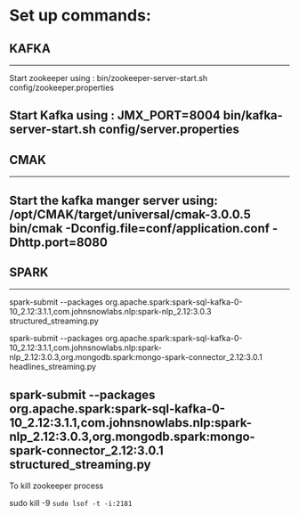 # Set up commands:

## KAFKA
-------------------------------------------------------------------
Start zookeeper using :
bin/zookeeper-server-start.sh config/zookeeper.properties

Start Kafka using :
JMX_PORT=8004 bin/kafka-server-start.sh config/server.properties
-------------------------------------------------------------------

## CMAK
-------------------------------------------------------------------
Start the kafka manger server using:
/opt/CMAK/target/universal/cmak-3.0.0.5 bin/cmak -Dconfig.file=conf/application.conf -Dhttp.port=8080
-------------------------------------------------------------------

## SPARK
-------------------------------------------------------------------
spark-submit --packages org.apache.spark:spark-sql-kafka-0-10_2.12:3.1.1,com.johnsnowlabs.nlp:spark-nlp_2.12:3.0.3 structured_streaming.py

spark-submit --packages org.apache.spark:spark-sql-kafka-0-10_2.12:3.1.1,com.johnsnowlabs.nlp:spark-nlp_2.12:3.0.3,org.mongodb.spark:mongo-spark-connector_2.12:3.0.1 headlines_streaming.py

spark-submit --packages org.apache.spark:spark-sql-kafka-0-10_2.12:3.1.1,com.johnsnowlabs.nlp:spark-nlp_2.12:3.0.3,org.mongodb.spark:mongo-spark-connector_2.12:3.0.1 structured_streaming.py
-------------------------------------------------------------------
To kill zookeeper process

sudo kill -9 `sudo lsof -t -i:2181`
